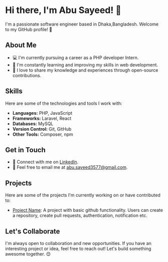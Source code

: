 # Hi there, I'm Abu Sayeed! 👋

I'm a passionate software engineer based in Dhaka,Bangladesh. Welcome to my GitHub profile! 🚀

## About Me

- 💻 I'm currently pursuing a career as a PHP developer Intern.
- 🌱 I'm constantly learning and improving my skills in web development.
- 📝 I love to share my knowledge and experiences through open-source contributions.

## Skills

Here are some of the technologies and tools I work with:

- **Languages:** PHP, JavaScript
- **Frameworks:** Laravel, React
- **Databases:** MySQL
- **Version Control:** Git, GitHub
- **Other Tools:** Composer, npm

## Get in Touch

- 🔗 Connect with me on [LinkedIn](https://www.linkedin.com/in/abu-sayeed1).
- 📧 Feel free to email me at [abu.sayeed3577@gmail.com](mailto:abu.sayeed3577@gmail.com).

## Projects

Here are some of the projects I'm currently working on or have contributed to:

- [Project Name](https://github.com/sayd17/GitFormed): A project with basic github functionality. Users can create a repository, create pull requests, authentication, notification etc.

## Let's Collaborate

I'm always open to collaboration and new opportunities. If you have an interesting project or idea, feel free to reach out! Let's build something awesome together. 😊
